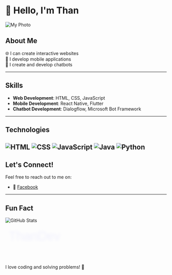 # 👋 Hello, I'm Than

![My Photo](https://i.imgur.com/RLNleX5.jpeg)

## About Me

🌐 I can create interactive websites  
📱 I develop mobile applications  
🤖 I create and develop chatbots  

---

## Skills

- **Web Development**: HTML, CSS, JavaScript
- **Mobile Development**: React Native, Flutter
- **Chatbot Development**: Dialogflow, Microsoft Bot Framework

---

## Technologies

![HTML](https://img.shields.io/badge/HTML5-E34F26?style=flat&logo=html5&logoColor=white)
![CSS](https://img.shields.io/badge/CSS3-1572B6?style=flat&logo=css3&logoColor=white)
![JavaScript](https://img.shields.io/badge/JavaScript-F7DF1E?style=flat&logo=javascript&logoColor=black)
![Java](https://img.shields.io/badge/Java-007396?style=flat&logo=java&logoColor=white)
![Python](https://img.shields.io/badge/Python-3776AB?style=flat&logo=python&logoColor=white)
---

## Let's Connect!

Feel free to reach out to me on:

- 💼 [Facebook](https://www.facebook.com/Mgasy.mg)

---

## Fun Fact

![GitHub Stats](https://github-readme-stats.vercel.app/api?username=Than&show_icons=true&theme=radical)

<svg width="200" height="100" xmlns="http://www.w3.org/2000/svg">
  <defs>
    <filter id="f1" x="0" y="0">
      <feGaussianBlur in="SourceGraphic" stdDeviation="5" />
    </filter>
  </defs>
  <text x="10" y="40" font-family="Arial" font-size="40" fill="blue" filter="url(#f1)">
    ThanDev
    <animate attributeName="opacity" from="0" to="1" dur="1s" begin="0s" repeatCount="indefinite" />
    <animate attributeName="opacity" from="1" to="0" dur="1s" begin="1s" repeatCount="indefinite" />
  </text>
</svg>

I love coding and solving problems! 🚀